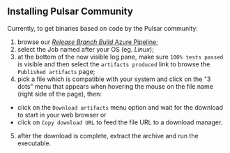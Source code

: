 ## Installing Pulsar Community
<!-- ### Prerequisites
- [Git](https://git-scm.com)

### macOS

Download the latest [Pulsar release](https://github.com/Pulsar/Pulsar/releases/latest).

Pulsar will automatically update when a new release is available.

### Windows

Download the latest [Pulsar installer](https://github.com/Pulsar/Pulsar/releases/latest). `PulsarSetup.exe` is 32-bit. For 64-bit systems, download `PulsarSetup-x64.exe`.

Pulsar will automatically update when a new release is available.

You can also download `Pulsar-windows.zip` (32-bit) or `Pulsar-x64-windows.zip` (64-bit) from the [releases page](https://github.com/Pulsar/Pulsar/releases/latest).
The `.zip` version will not automatically update.

Using [Chocolatey](https://chocolatey.org)? Run `cinst Pulsar` to install the latest version of Pulsar.

### Linux

Pulsar is only available for 64-bit Linux systems.

Configure your distribution's package manager to install and update Pulsar by following the [Linux installation instructions](https://flight-manual.atom.io/getting-started/sections/installing-Pulsar/#platform-linux) in the Flight Manual.  You will also find instructions on how to install Pulsar's official Linux packages without using a package repository, though you will not get automatic updates after installing Pulsar this way.

#### Archive extraction

An archive is available for people who don't want to install `Pulsar` as root.

This version enables you to install multiple Pulsar versions in parallel. It has been built on Ubuntu 64-bit,
but should be compatible with other Linux distributions.

1. Install dependencies (on Ubuntu):
```sh
sudo apt install git libasound2 libcurl4 libgbm1 libgcrypt20 libgtk-3-0 libnotify4 libnss3 libglib2.0-bin xdg-utils libx11-xcb1 libxcb-dri3-0 libxss1 libxtst6 libxkbfile1
```
2. Download `Pulsar-amd64.tar.gz` from the [Pulsar releases page](https://github.com/Pulsar/Pulsar/releases/latest).
3. Run `tar xf Pulsar-amd64.tar.gz` in the directory where you want to extract the Pulsar folder.
4. Launch Pulsar using the installed `Pulsar` command from the newly extracted directory.

The Linux version does not currently automatically update so you will need to
repeat these steps to upgrade to future releases. -->
Currently, to get binaries based on code by the Pulsar community:

1. browse our [_Release Branch Build_ Azure Pipeline](https://dev.azure.com/Pulsarcommunity/Pulsarcommunity/_build/latest?definitionId=10&branchName=master);
2. select the Job named after your OS (eg. _Linux_);
3. at the bottom of the now visible log pane, make sure `100% tests passed` is visible and then select the `artifacts produced` link to browse the `Published artifacts` page;
4. pick a file which is compatible with your system and click on the "3 dots" menu that appears when hovering the mouse on the file name (right side of the page), then:
  - click on the `Download artifacts` menu option and wait for the download to start in your web browser or
  - click on `Copy download URL` to feed the file URL to a download manager.
5. after the download is complete, extract the archive and run the executable.
